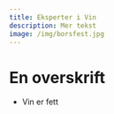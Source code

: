 ```yaml
---
title: Eksperter i Vin
description: Mer tekst
image: /img/borsfest.jpg
---
```


# En overskrift

- Vin er fett

